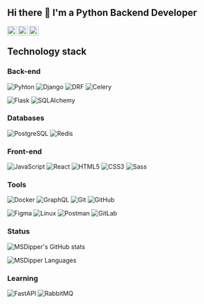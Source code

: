 ## Hi there 👋 I'm a Python Backend Developer

<a href="https://t.me/MSD_FR">
  <img align="left" alt="Telegram" width="22px" src="https://camo.githubusercontent.com/5c1975da7d9ab735ceb71c57b6c7e48ff3e08ca4/68747470733a2f2f6564656e742e6769746875622e696f2f537570657254696e7949636f6e732f696d616765732f7376672f74656c656772616d2e737667">
</a>
<a href="https://discord.gg/4tBvG4reNq">
  <img align="left" alt="Discord" width="22px" src="https://raw.githubusercontent.com/peterthehan/peterthehan/master/assets/discord.svg" />
</a>
<a href="#">
  <img align="left" alt="Twitter" width="22px" src="https://raw.githubusercontent.com/peterthehan/peterthehan/master/assets/twitter.svg"/>
</a>

</br>

## Technology stack

### Back-end

![Pyhton](https://img.shields.io/badge/-Python-000000?style=flat-square&logo=Python)
![Django](https://img.shields.io/badge/-Django-0A4C2B?style=flat-square&logo=Django)
![DRF](https://img.shields.io/badge/-DRF-E05D44?style=flat-square&logo=Django)
![Celery](https://img.shields.io/badge/-Celery-00B000?style=flat-square&logo=Celery)

![Flask](https://img.shields.io/badge/-Flask-2c3e50?style=flat-square&logo=Flask&logoColor=ffffff)
![SQLAlchemy](https://img.shields.io/badge/-SQLAlchemy-d41b0c?style=flat-square&logo=SQLAlchemy&logoColor=2e4d29)



### Databases

![PostgreSQL](https://img.shields.io/badge/-PostgreSQL-2C3E50?style=flat-square&logo=PostgreSQL)
![Redis](https://img.shields.io/badge/-Redis-d12b1f?style=flat-square&logo=Redis&logoColor=f7f7f7)
### Front-end

![JavaScript](https://img.shields.io/badge/-JavaScript-000000?style=flat-square&logo=JavaScript&logoColor=efd81d)
![React](https://img.shields.io/badge/-React-000000?style=flat-square&logo=React&logoColor=5ed3f3)
![HTML5](https://img.shields.io/badge/-HTML5-DD4B25?style=flat-square&logo=HTML5&logoColor=F7F7F7)
![CSS3](https://img.shields.io/badge/-CSS3-2862E9?style=flat-square&logo=CSS3&logoColor=F7F7F7)
![Sass](https://img.shields.io/badge/-Sass-C66394?style=flat-square&logo=Sass&logoColor=F7F7F7)


### Tools


![Docker](https://img.shields.io/badge/-Docker-0098FF?style=flat-square&logo=Docker&logoColor=white)
![GraphQL](https://img.shields.io/badge/-GraphQL-151e25?style=flat-square&logo=GraphQL&logoColor=da0093)
![Git](https://img.shields.io/badge/-Git-323232?style=flat-square&logo=Git&logoColor=e84e31)
![GitHub](https://img.shields.io/badge/-GitHub-000000?style=flat-square&logo=GitHub&logoColor=F7F7F7)

![Figma](https://img.shields.io/badge/-Figma-0f246b?style=flat-square&logo=Figma&logoColor=f60023)
![Linux](https://img.shields.io/badge/-Linux-000000?style=flat-square&logo=Linux&logoColor=46A2F1)
![Postman](https://img.shields.io/badge/-Postman-f56933?style=flat-square&logo=Postman&logoColor=F7F7F7)
![GitLab](https://img.shields.io/badge/-GitLab-161220?style=flat-square&logo=GitLab&logoColor=e24329)




### Status

![MSDipper's GitHub stats](https://github-readme-stats.vercel.app/api?username=MSDipper&bg_color=141321&show_icons=true&theme=radical&include_all_commits=true&count_private=true)

![MSDipper Languages](https://github-readme-stats.vercel.app/api/top-langs/?username=MSDipper&layout=compact&bg_color=141321&text_color=FFFFFF&title_color=F44089&count_private=true&theme=gruvbox)


### Learning

![FastAPI](https://img.shields.io/badge/-FastAPI-059386?style=flat-square&logo=FastAPI&logoColor=ffffff)
![RabbitMQ](https://img.shields.io/badge/-RabbitMQ-ffffff?style=flat-square&logo=RabbitMQ&logoColor=f76300)


<!-- 
![Django Channels](https://img.shields.io/badge/-Django_Channels-46a2f1?style=flat-square&logo=Django&logoColor=ffffff)
![Django Ninja](https://img.shields.io/badge/-Django_Ninja-c90505?style=flat-square&logo=Django&logoColor=000000)
![ORMAR](https://img.shields.io/badge/-ORMAR-c90505?style=flat-square&logo=ORMAR&logoColor=000000) -->